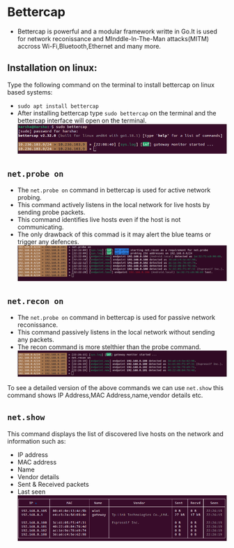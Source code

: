 # Bettercap

+ Bettercap is powerful and a modular framework writte in Go.It is used for network reconissance and MInddle-In-The-Man attacks(MITM) accross Wi-Fi,Bluetooth,Ethernet and many more.  

## Installation on linux:

Type the following command on the terminal to install bettercap on linux based systems:  
+ `sudo apt install bettercap`  
+ After installing bettercap type `sudo bettercap` on the terminal and the bettercap interface will open on the terminal.  
![bettercap](images/bc.png)

## `net.probe on`

+ The `net.probe on` command in bettercap is used for active network probing.  
+ This command actively listens in the local network for live hosts by sending probe packets.  
+ This command identifies live hosts even if the host is not communicating.  
+ The only drawback of this commad is it may alert the blue teams or trigger any defences.  
![probe](images/probe.png)

## `net.recon on`

+ The `net.probe on` command in bettercap is used for passive network reconissance.  
+ This command passively listens in the local network without sending any packets.  
+ The recon command is more stelthier than the probe command.  
![recon](images/recon.png)

To see a detailed version of the above commands we can use `net.show` this command shows IP Address,MAC Address,name,vendor details etc.  

## `net.show`

This command displays the list of discovered live hosts on the network and information such as:  
+ IP address
+ MAC address
+ Name
+ Vendor details
+ Sent & Received packets
+ Last seen  
![show](images/show.png)